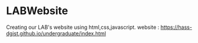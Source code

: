 # LABWebsite
Creating our LAB's website using html,css,javascript.
website : https://hass-dgist.github.io/undergraduate/index.html
